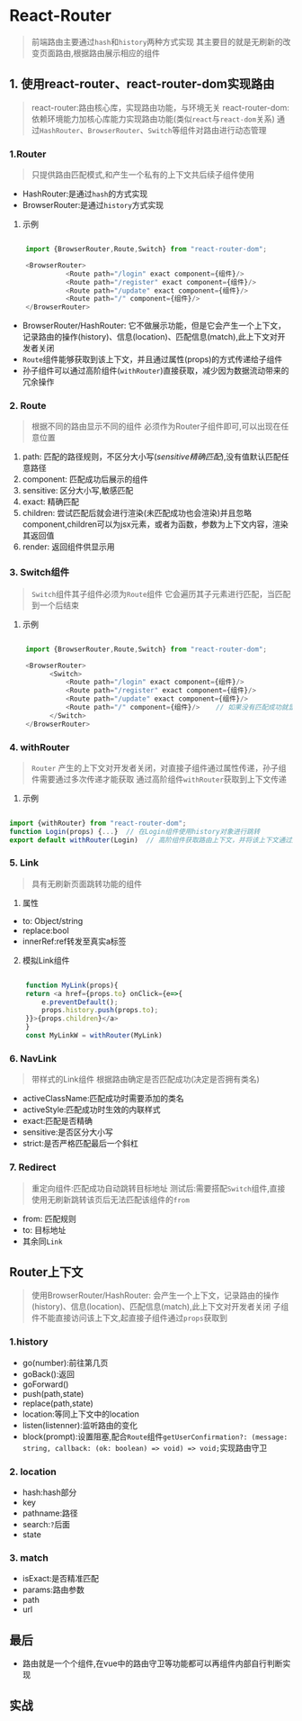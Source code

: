 # React-Router

> 前端路由主要通过`hash`和`history`两种方式实现
> 其主要目的就是无刷新的改变页面路由,根据路由展示相应的组件

## 1. 使用react-router、react-router-dom实现路由

> react-router:路由核心库，实现路由功能，与环境无关
> react-router-dom: 依赖环境能力加核心库能力实现路由功能(类似`react`与`react-dom`关系)
> 通过`HashRouter`、`BrowserRouter`、`Switch`等组件对路由进行动态管理

### 1.Router

> 只提供路由匹配模式,和产生一个私有的上下文共后续子组件使用

- HashRouter:是通过`hash`的方式实现
- BrowserRouter:是通过`history`方式实现 

1. 示例

```js

    import {BrowserRouter,Route,Switch} from "react-router-dom";

    <BrowserRouter>
              <Route path="/login" exact component={组件}/>
              <Route path="/register" exact component={组件}/>
              <Route path="/update" exact component={组件}/>
              <Route path="/" component={组件}/>
    </BrowserRouter>

```
- BrowserRouter/HashRouter: 它不做展示功能，但是它会产生一个上下文，记录路由的操作(history)、信息(location)、匹配信息(match),此上下文对开发者关闭
- `Route`组件能够获取到该上下文，并且通过属性(props)的方式传递给子组件
- 孙子组件可以通过高阶组件(`withRouter`)直接获取，减少因为数据流动带来的冗余操作

### 2. Route

> 根据不同的路由显示不同的组件
> 必须作为Router子组件即可,可以出现在任意位置

1. path: 匹配的路径规则，不区分大小写(*sensitive精确匹配*),没有值默认匹配任意路径
2. component: 匹配成功后展示的组件
3. sensitive:  区分大小写,敏感匹配
4. exact:   精确匹配
5. children: 尝试匹配后就会进行渲染(未匹配成功也会渲染)并且忽略component,children可以为jsx元素，或者为函数，参数为上下文内容，渲染其返回值 
6. render: 返回组件供显示用

### 3. Switch组件

> `Switch`组件其子组件必须为`Route`组件
> 它会遍历其子元素进行匹配，当匹配到一个后结束

1. 示例

```js

    import {BrowserRouter,Route,Switch} from "react-router-dom";

    <BrowserRouter>
          <Switch>
              <Route path="/login" exact component={组件}/>
              <Route path="/register" exact component={组件}/>
              <Route path="/update" exact component={组件}/>
              <Route path="/" component={组件}/>    // 如果没有匹配成功就显示该组件
          </Switch>
    </BrowserRouter>

```

### 4. withRouter

> `Router` 产生的上下文对开发者关闭，对直接子组件通过属性传递，孙子组件需要通过多次传递才能获取
> 通过高阶组件`withRouter`获取到上下文传递

1. 示例

```js

import {withRouter} from "react-router-dom";
function Login(props) {...}  // 在Login组件使用history对象进行跳转
export default withRouter(Login)  // 高阶组件获取路由上下文，并将该上下文通过属性传递

```

### 5. Link

> 具有无刷新页面跳转功能的组件

1. 属性

- to: Object/string
- replace:bool
- innerRef:ref转发至真实a标签


2. 模拟Link组件

```js

    function MyLink(props){
    return <a href={props.to} onClick={e=>{
        e.preventDefault();
        props.history.push(props.to);
    }}>{props.children}</a>
    }
    const MyLinkW = withRouter(MyLink)

```

### 6. NavLink

> 带样式的Link组件
> 根据路由确定是否匹配成功(决定是否拥有类名)

- activeClassName:匹配成功时需要添加的类名
- activeStyle:匹配成功时生效的内联样式
- exact:匹配是否精确
- sensitive:是否区分大小写
- strict:是否严格匹配最后一个斜杠

### 7. Redirect

> 重定向组件:匹配成功自动跳转目标地址
> 测试后:需要搭配`Switch`组件,直接使用无刷新跳转该页后无法匹配该组件的`from`

- from: 匹配规则
- to: 目标地址
- 其余同`Link`


## Router上下文

> 使用BrowserRouter/HashRouter: 会产生一个上下文，记录路由的操作(history)、信息(location)、匹配信息(match),此上下文对开发者关闭
> 子组件不能直接访问该上下文,起直接子组件通过`props`获取到

### 1.history

- go(number):前往第几页
- goBack():返回
- goForward()
- push(path,state)
- replace(path,state)
- location:等同上下文中的location
- listen(listenner):监听路由的变化
- block(prompt):设置阻塞,配合`Route`组件`getUserConfirmation?: (message: string, callback: (ok: boolean) => void) => void;`实现路由守卫


### 2. location

- hash:hash部分
- key
- pathname:路径
- search:`?`后面
- state

### 3. match

- isExact:是否精准匹配
- params:路由参数
- path
- url

## 最后

- 路由就是一个个组件,在vue中的路由守卫等功能都可以再组件内部自行判断实现

## 实战
